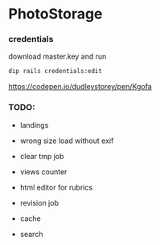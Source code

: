 # PhotoStorage

### credentials

download master.key and run 

```bash
dip rails credentials:edit
``` 

https://codepen.io/dudleystorey/pen/Kgofa

### TODO:
* landings
* wrong size load without exif 

* clear tmp job
* views counter
* html editor for rubrics
* revision job
* cache
* search
